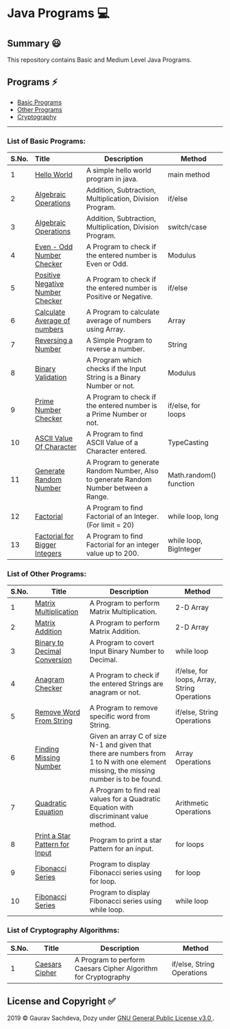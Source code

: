 # Java Programs :computer:

## Summary :smiley:
This repository contains Basic and Medium Level Java Programs.

## Programs :zap:
- [Basic Programs](#List-of-Basic-Programs)
- [Other Programs](#List-of-Other-Programs)
- [Cryptography](#list-of-cryptography-algorithms)

___

### List of Basic Programs:

| S.No. | Title                                                        | Description                                                  | Method                 |
| ----- | :----------------------------------------------------------- | ------------------------------------------------------------ | ---------------------- |
| 1     | [Hello World](/Basic-Java/HelloWorld.java)                   | A simple hello world program in java.                        | main method            |
| 2     | [Algebraic Operations](/Basic-Java/AlgebraicOperations.java) | Addition, Subtraction, Multiplication, Division Program.     | if/else                |
| 3     | [Algebraic Operations](/Basic-Java/AlgrebraicOperationsSwitchCase.java) | Addition, Subtraction, Multiplication, Division Program.     | switch/case            |
| 4     | [Even - Odd Number Checker](/Basic-Java/EvenOdd.java)        | A Program to check if the entered number is Even or Odd.     | Modulus                |
| 5     | [Positive Negative Number Checker](/Basic-Java/PositiveNegative.java) | A Program to check if the entered number is Positive or Negative. | if/else                |
| 6     | [Calculate Average of numbers](/Basic-Java/CalculateAverageWithArray.java) | A Program to calculate average of numbers using Array.       | Array                  |
| 7     | [Reversing a Number](/Basic-Java/ReverseNumber.java)         | A Simple Program to reverse a number.                        | String                 |
| 8     | [Binary Validation](/Basic-Java/ValidateBinary.java)         | A Program which checks if the Input String is a Binary Number or not. | Modulus                |
| 9     | [Prime Number Checker](/Basic-Java/PrimeNumberChecker.java)  | A Program to check if the entered number is a Prime Number or not. | if/else, for loops     |
| 10    | [ASCII Value Of Character](/Basic-Java/AsciiOfCharacter.java) | A Program to find ASCII Value of a Character entered.        | TypeCasting            |
| 11    | [Generate Random Number](/Basic-Java/RandomNumberGeneration.java) | A Program to generate Random Number, Also to generate Random Number between a Range. | Math.random() function |
| 12    | [Factorial](/Basic-Java/Factorial.java)                      | A Program to find Factorial of an Integer. (For limit = 20)  | while loop, long       |
| 13    | [Factorial for Bigger Integers](/Basic-Java/BigFactorial.java) | A Program to find Factorial for an integer value up to 200.  | while loop, BigInteger |

### List of Other Programs:

| S.No. | Title                                                        | Description                                                  | Method                                       |
| ----- | ------------------------------------------------------------ | ------------------------------------------------------------ | -------------------------------------------- |
| 1     | [Matrix Multiplication](/Other-Java-Programs/MatrixMultiplication.java) | A Program to perform Matrix Multiplication.                  | 2-D Array                                    |
| 2     | [Matrix Addition](/Other-Java-Programs/MatrixAddition.java)  | A Program to perform Matrix Addition.                        | 2-D Array                                    |
| 3     | [Binary to Decimal Conversion](/Other-Java-Programs/BinaryToDecimal.java) | A Program to covert Input Binary Number to Decimal.          | while loop                                   |
| 4     | [Anagram Checker](/Other-Java-Programs/Anagram.java)         | A Program to check if the entered Strings are anagram or not. | if/else, for loops, Array, String Operations |
| 5     | [Remove Word From String](/Other-Java-Programs/RemoveWordFromString.java) | A Program to remove specific word from String.               | if/else, String Operations                   |
| 6     | [Finding Missing Number](/Other-Java-Programs/FindingMissingNumberInArray.java) | Given an array C of size N-1 and given that there are numbers from 1 to N with one element missing, the missing number is to be found. | Array Operations                             |
| 7     | [Quadratic Equation](/Other-Java-Programs/QuadraticEquation.java) | A Program to find real values for a Quadratic Equation with discriminant value method. | Arithmetic Operations                        |
| 8     | [Print a Star Pattern for Input](/Other-Java-Programs/StarPattern.java) | Program to print a star Pattern for an input.                | for loops                                    |
| 9     | [Fibonacci Series](/Other-Java-Programs/Fibonacci.java)      | Program to display Fibonacci series using for loop.          | for loop                                     |
| 10    | [Fibonacci Series](/Other-Java-Programs/FibonacciWhile.java) | Program to display Fibonacci series using while loop.        | while loop                                   |

### List of Cryptography Algorithms:

| S.No. | Title                                        | Description                                                  | Method                     |
| ----- | -------------------------------------------- | ------------------------------------------------------------ | -------------------------- |
| 1     | [Caesars Cipher](/Crypto/CaesarsCipher.java) | A Program to perform Caesars Cipher Algorithm for Cryptography | if/else, String Operations |



## License and Copyright :white_check_mark:

2019 &copy; Gaurav Sachdeva, Dozy under [GNU General Public License v3.0
](LICENSE).
